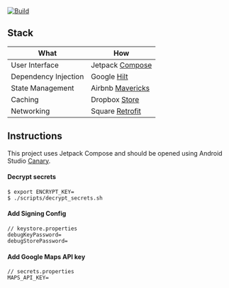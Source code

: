 [![Build](https://github.com/itsandreramon/mux-rulona/actions/workflows/build.yml/badge.svg)](https://github.com/itsandreramon/mux-rulona/actions/workflows/build.yml)

## Stack
| What           | How                        |
|----------------|----------------------------|
| User Interface | Jetpack [Compose](https://developer.android.com/jetpack/compose)|
| Dependency Injection | Google [Hilt](https://github.com/google/dagger)|
| State Management | Airbnb [Mavericks](https://github.com/airbnb/mavericks)|
| Caching | Dropbox [Store](https://github.com/dropbox/Store)|
| Networking | Square [Retrofit](https://github.com/square/retrofit)|

## Instructions
This project uses Jetpack Compose and should be opened using Android Studio [Canary](https://developer.android.com/studio/preview).

#### Decrypt secrets
```
$ export ENCRYPT_KEY=
$ ./scripts/decrypt_secrets.sh
```

#### Add Signing Config
```
// keystore.properties
debugKeyPassword=
debugStorePassword=
```

#### Add Google Maps API key
```
// secrets.properties
MAPS_API_KEY=
```